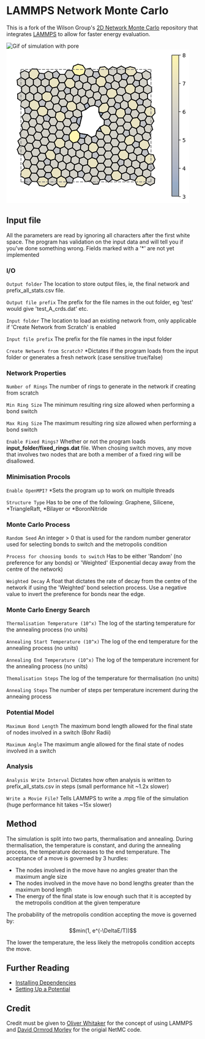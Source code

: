 # LAMMPS Network Monte Carlo


This is a fork of the Wilson Group's [2D Network Monte Carlo](https://github.com/WilsonGroupOxford/Network-Monte-Carlo) repository that integrates [LAMMPS](https://github.com/lammps/lammps) to allow for faster energy evaluation.

![Gif of simulation with pore](gallery/bond_rotation_demo_2.gif)
![Image of final network](gallery/pore.png)

## Input file

All the parameters are read by ignoring all characters after the first white space. The program has validation on the input data and will tell you if you've done something wrong. Fields marked with a '*' are not yet implemented

### I/O
`Output folder` The location to store output files, ie, the final network and prefix_all_stats.csv file.

`Output file prefix` The prefix for the file names in the out folder, eg 'test' would give 'test_A_crds.dat' etc.

`Input folder` The location to load an existing network from, only applicable if 'Create Network from Scratch' is enabled

`Input file prefix` The prefix for the file names in the input folder

`Create Network from Scratch?` *Dictates if the program loads from the input folder or generates a fresh network (case sensitive true/false)

### Network Properties
`Number of Rings` The number of rings to generate in the network if creating from scratch

`Min Ring Size` The minimum resulting ring size allowed when performing a bond switch

`Max Ring Size` The maximum resulting ring size allowed when performing a bond switch

`Enable Fixed Rings?` Whether or not the program loads __input_folder/fixed_rings.dat__ file. When chosing switch moves, any move that involves two nodes that are both a member of a fixed ring will be disallowed.

### Minimisation Procols
`Enable OpenMPI?` *Sets the program up to work on multiple threads

`Structure Type` Has to be one of the following: Graphene, Silicene, *TriangleRaft, *Bilayer or *BoronNitride

### Monte Carlo Process
`Random Seed` An integer > 0 that is used for the random number generator used for selecting bonds to switch and the metropolis condition

`Process for choosing bonds to switch` Has to be either 'Random' (no preference for any bonds) or 'Weighted' (Exponential decay away from the centre of the network)

`Weighted Decay` A float that dictates the rate of decay from the centre of the network if using the 'Weighted' bond selection process. Use a negative value to invert the preference for bonds near the edge.

### Monte Carlo Energy Search
`Thermalisation Temperature (10^x)` The log of the starting temperature for the annealing process (no units)

`Annealing Start Temperature (10^x)` The log of the end temperature for the annealing process (no units)

`Annealing End Temperature (10^x)` The log of the temperature increment for the annealing process (no units)

`Themalisation Steps` The log of the temperature for thermalisation (no units)

`Annealing Steps` The number of steps per temperature increment during the anneaing process

### Potential Model
`Maximum Bond Length` The maximum bond length allowed for the final state of nodes involved in a switch (Bohr Radii)

`Maximum Angle` The maximum angle allowed for the final state of nodes involved in a switch

### Analysis
`Analysis Write Interval` Dictates how often analysis is written to prefix_all_stats.csv in steps (small performance hit ~1.2x slower)

`Write a Movie File?` Tells LAMMPS to write a .mpg file of the simulation (huge performance hit takes ~15x slower)


## Method
The simulation is split into two parts, thermalisation and annealing. During thermalisation, the temperature is constant, and during the annealing process, the temperature decreases to the end temperature. The acceptance of a move is governed by 3 hurdles:

* The nodes involved in the move have no angles greater than the maximum angle size
* The nodes involved in the move have no bond lengths greater than the maximum bond length
* The energy of the final state is low enough such that it is accepted by the metropolis condition at the given temperature

The probability of the metropolis condition accepting the move is governed by:
$$min(1, e^(-\DeltaE/T))$$

The lower the temperature, the less likely the metropolis condition accepts the move.

## Further Reading

* [Installing Dependencies](docs/installing_dependencies.md)
* [Setting Up a Potential](docs/setting_up_a_potential.md)

## Credit

Credit must be given to [Oliver Whitaker](https://github.com/oliwhitg) for the concept of using LAMMPS and [David Ormrod Morley](https://github.com/dormrod) for the origial NetMC code.
